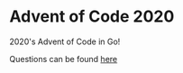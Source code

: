 # Advent of Code 2020

2020's Advent of Code in Go!

Questions can be found [here](https://adventofcode.com/2020)

